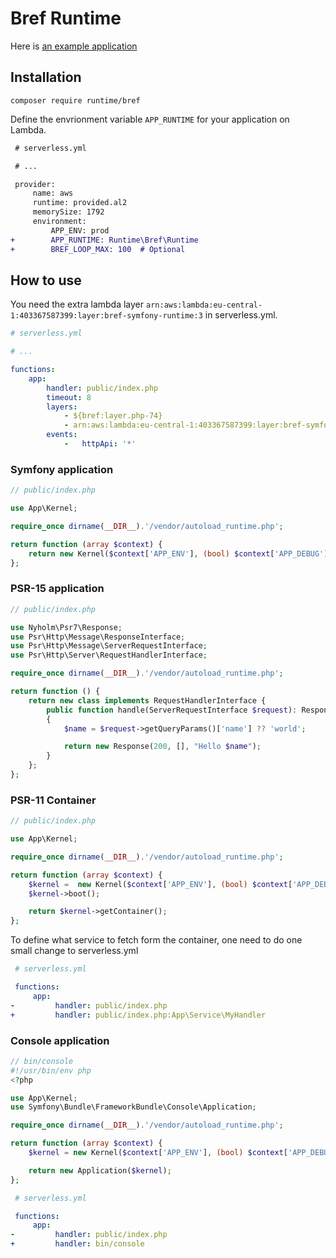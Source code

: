 # Bref Runtime

Here is [an example application](https://github.com/Nyholm/bref-runtime-demo)

## Installation

```
composer require runtime/bref
```

Define the envrionment variable `APP_RUNTIME` for your application on Lambda.

```diff
 # serverless.yml

 # ...

 provider:
     name: aws
     runtime: provided.al2
     memorySize: 1792
     environment:
         APP_ENV: prod
+        APP_RUNTIME: Runtime\Bref\Runtime
+        BREF_LOOP_MAX: 100  # Optional
```

## How to use

You need the extra lambda layer `arn:aws:lambda:eu-central-1:403367587399:layer:bref-symfony-runtime:3`
in serverless.yml.

```yaml
# serverless.yml

# ...

functions:
    app:
        handler: public/index.php
        timeout: 8
        layers:
            - ${bref:layer.php-74}
            - arn:aws:lambda:eu-central-1:403367587399:layer:bref-symfony-runtime:3
        events:
            -   httpApi: '*'
```

### Symfony application

```php
// public/index.php

use App\Kernel;

require_once dirname(__DIR__).'/vendor/autoload_runtime.php';

return function (array $context) {
    return new Kernel($context['APP_ENV'], (bool) $context['APP_DEBUG']);
};
```


### PSR-15 application

```php
// public/index.php

use Nyholm\Psr7\Response;
use Psr\Http\Message\ResponseInterface;
use Psr\Http\Message\ServerRequestInterface;
use Psr\Http\Server\RequestHandlerInterface;

require_once dirname(__DIR__).'/vendor/autoload_runtime.php';

return function () {
    return new class implements RequestHandlerInterface {
        public function handle(ServerRequestInterface $request): ResponseInterface
        {
            $name = $request->getQueryParams()['name'] ?? 'world';

            return new Response(200, [], "Hello $name");
        }
    };
};
```

### PSR-11 Container

```php
// public/index.php

use App\Kernel;

require_once dirname(__DIR__).'/vendor/autoload_runtime.php';

return function (array $context) {
    $kernel =  new Kernel($context['APP_ENV'], (bool) $context['APP_DEBUG']);
    $kernel->boot();

    return $kernel->getContainer();
};
```

To define what service to fetch form the container, one need to do one small change
to serverless.yml

```yaml
 # serverless.yml

 functions:
     app:
-         handler: public/index.php
+         handler: public/index.php:App\Service\MyHandler
```

### Console application

```php
// bin/console
#!/usr/bin/env php
<?php

use App\Kernel;
use Symfony\Bundle\FrameworkBundle\Console\Application;

require_once dirname(__DIR__).'/vendor/autoload_runtime.php';

return function (array $context) {
    $kernel = new Kernel($context['APP_ENV'], (bool) $context['APP_DEBUG']);

    return new Application($kernel);
};
```

```yaml
 # serverless.yml

 functions:
     app:
-         handler: public/index.php
+         handler: bin/console
```
